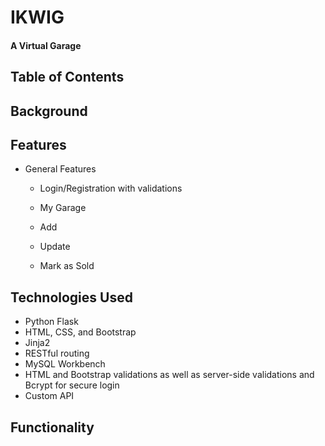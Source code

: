 # IKWIG
#### A Virtual Garage

## Table of Contents

## Background

## Features
- General Features
  - Login/Registration with validations
 
  - My Garage
 
  - Add
 
  - Update
 
  - Mark as Sold

## Technologies Used
- Python Flask
- HTML, CSS, and Bootstrap
- Jinja2
- RESTful routing
- MySQL Workbench
- HTML and Bootstrap validations as well as server-side validations and Bcrypt for secure login
- Custom API
## Functionality
